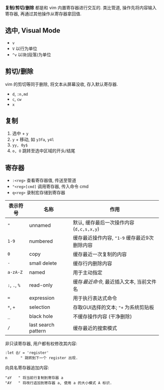 **复制/剪切/删除** 都是和 vim 内置寄存器进行交互的. 类比管道, 操作先将内容输入寄存器, 再通过其他操作从寄存器拿回值.

## 选中, Visual Mode

- `v`
- `V` 以行为单位
- `^v` 以块(段落)为单位

## 剪切/删除

vim 的剪切等同于删除, 将文本从屏幕没收, 存入默认寄存器. 

- `d`, `:n,md`
- `c`, `cw`
- `x`

## 复制

1. 选中 + `y`
2. `y` + 移动, 如 `y3fa`, `y4l`
4. `yy, 0y$`
5. `o, O` 跳转至选中区域的开头/结尾

## 寄存器

- `:<reg>` 查看寄存器值, 传送至管道
- `"<reg>[cmd]` 调用寄存器, 传入命令 cmd
- `q<reg>` 录制宏存储到寄存器

| 表示符号      | 名称                | 作用                                         |
| ------------- | ------------------- | -------------------------------------------- |
| `"`           | unnamed             | 默认, 缓存最后一次操作内容 (`d,c,s,x,y`)                   |
| `1-9`         | numbered            | 缓存最近操作内容, `"1-9` 缓存最近9次删除内容 |
| `0`           | copy                | 缓存最近一次复制的内容                       |
| `-`           | small delete        | 缓存行内删除内容                             |
| `a-zA-Z`      | named               | 用于主动指定                                 |
| `:`, `.`, `%` | read-only           | 缓存*最近命令*, 最近插入文本, 当前文件名     |
| `=`           | expression          | 用于执行表达式命令                           |
| `*`, `+`| selection | 存取GUI选择的文本; `"+` 为系统剪贴板          |
| `_`           | black hole          | 不缓存操作内容 (干净删除)                    |
| `/`           | last search pattern | 缓存最近的搜索模式                           |

非只读寄存器, 用户都有权修改其内容:

```vim
:let @/ = 'register'
n      " 跳转到下一个 register 出现.
```

向具名寄存器追加内容:

```vim
"aY   " 将当前行复制到寄存器 a
"AY   " 将改行追加到寄存器 a, 使用 a 的大小模式 A 标识.
```